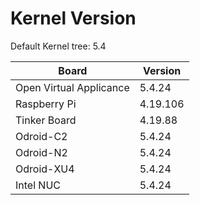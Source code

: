 
# Kernel Version

Default Kernel tree: 5.4

| Board | Version |
|-------|---------|
| Open Virtual Applicance | 5.4.24 |
| Raspberry Pi | 4.19.106 |
| Tinker Board | 4.19.88 |
| Odroid-C2 | 5.4.24 |
| Odroid-N2 | 5.4.24 |
| Odroid-XU4 | 5.4.24 |
| Intel NUC | 5.4.24 |

